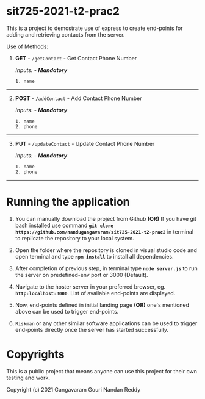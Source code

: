 # sit725-2021-t2-prac2

This is a project to demostrate use of express to create end-points for adding and retrieving contacts from the server. 

Use of Methods:
1.  **GET** - `/getContact` - Get Contact Phone Number

    *Inputs: - **Mandatory***

        1. name 
---        
2.  **POST** - `/addContact` - Add Contact Phone Number

    *Inputs: - **Mandatory***

        1. name 
        2. phone 
---
3.  **PUT** - `/updateContact` - Update Contact Phone Number

    *Inputs: - **Mandatory*** 

        1. name 
        2. phone 
---

# Running the application

1.  You can manually download the project from Github **(OR)** If you have git bash installed use command **`git clone https://github.com/nandugangavaram/sit725-2021-t2-prac2`** in terminal to replicate the repository to your local system.

2. Open the folder where the repository is cloned in visual studio code and open terminal and type **`npm install`** to install all dependencies.

3. After completion of previous step, in terminal type **`node server.js`** to run the server on predefined-env port or 3000 (Default).

4. Navigate to the hoster server in your preferred browser, eg. **`http:localhost:3000`**. List of available end-points are displayed. 

5. Now, end-points defined in initial landing page **(OR)** one's mentioned above can be used to trigger end-points.

6. `Riskman` or any other similar software applications can be used to trigger end-points directly once the server has started successfully.

# Copyrights

This is a public project that means anyone can use this project for their own testing and work.

Copyright (c) 2021 Gangavaram Gouri Nandan Reddy

